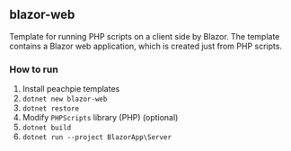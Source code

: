 ## blazor-web

Template for running PHP scripts on a client side by Blazor. The template contains a Blazor web application, which is created just from PHP scripts. 

### How to run

1. Install peachpie templates
2. `dotnet new blazor-web`
3. `dotnet restore`
4. Modify `PHPScripts` library (PHP) (optional)
5. `dotnet build`
6. `dotnet run --project BlazorApp\Server`
